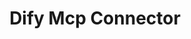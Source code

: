 ---
created: '2025-09-16T15:05:15.652771'
modified: '2025-09-16T19:19:40.886850'
ship_factor: 5
subtype: mcp-servers
tags: []
title: Dify Mcp Connector
type: tool
version: 1
---